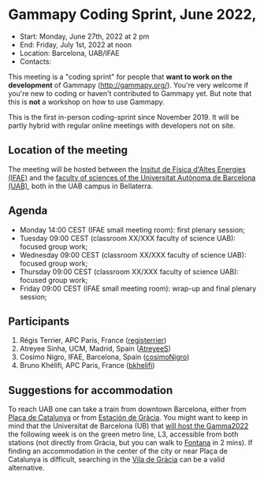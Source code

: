 # Gammapy Coding Sprint, June 2022,

* Start: Monday, June 27th, 2022 at 2 pm
* End: Friday, July 1st, 2022 at noon
* Location: Barcelona, UAB/IFAE
* Contacts: 

This meeting is a "coding sprint" for people that **want to work on the development** of Gammapy
(http://gammapy.org/). You're very welcome if you're new to coding or haven't contributed to
Gammapy yet. But note that this is **not** a workshop on how to use Gammapy.

This is the first in-person coding-sprint since November 2019. It will be partly hybrid with regular
online meetings with developers not on site.


## Location of the meeting
The meeting will be hosted between the [Insitut de Física d'Altes Energies (IFAE)](https://www.ifae.es/) and the [faculty of sciences of the Universitat Autònoma de Barcelona (UAB)](https://www.uab.cat/ciencies/), both in the UAB campus in Bellaterra.


## Agenda
- Monday 14:00 CEST (IFAE small meeting room): first plenary session;
- Tuesday 09:00 CEST (classroom XX/XXX faculty of science UAB): focused group work;
- Wednesday 09:00 CEST (classroom XX/XXX faculty of science UAB): focused group work;
- Thursday 09:00 CEST (classroom XX/XXX faculty of science UAB): focused group work;
- Friday 09:00 CEST (IFAE small meeting room): wrap-up and final plenary session;


## Participants

1. Régis Terrier, APC Paris, France ([registerrier](https://github.com/registerrier))
2. Atreyee Sinha, UCM, Madrid, Spain ([AtreyeeS](https://github.com/AtreyeeS))
3. Cosimo Nigro, IFAE, Barcelona, Spain ([cosimoNigro](https://github.com/cosimoNigro))
4. Bruno Khélifi, APC Paris, France ([bkhelifi](https://github.com/bkhelifi))


## Suggestions for accommodation
To reach UAB one can take a train from downtown Barcelona, either from [Plaça de Catalunya](https://goo.gl/maps/zkR5ZBv6hJTQxwTx9) or from [Estación de Gràcia](https://goo.gl/maps/eAc83U1GwcQmYqYS9). You might want to keep in mind that the Universitat de Barcelona (UB) that [will host the Gamma2022]((https://indico.icc.ub.edu/event/46/page/29-venue)) the following week is on the green metro line, L3, accessible from both stations (not directly from Gràcia, but you can walk to [Fontana](https://goo.gl/maps/X24vCN3t5z3VKvFj7) in 2 mins). If finding an accommodation in the center of the city or near Plaça de Catalunya is difficult, searching in the [Vila de Gràcia](https://goo.gl/maps/mLa9xDCkhU9NnbpH9) can be a valid alternative.
